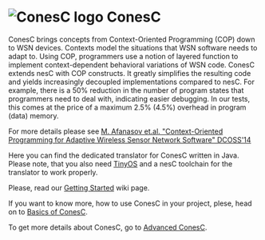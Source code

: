 # ![ConesC logo](https://raw.githubusercontent.com/muxanasov/ConesC/master/ConesC.png) ConesC


ConesC brings concepts from Context-Oriented Programming (COP) down to WSN devices. Contexts model the situations that WSN software needs to adapt to. Using COP, programmers use a notion of layered function to implement context-dependent behavioral variations of WSN code. ConesC extends nesC with COP constructs. It greatly simplifies the resulting code and yields increasingly decoupled implementations compared to nesC. For example, there is a 50% reduction in the number of program states that programmers need to deal with, indicating easier debugging. In our tests, this comes at the price of a maximum 2.5% (4.5%) overhead in program (data) memory.

For more details please see [M. Afanasov et.al. "Context-Oriented Programming for Adaptive Wireless Sensor Network Software" DCOSS'14](https://www.sics.se/~luca/papers/afanasov14context.pdf)

Here you can find the dedicated translator for ConesC written in Java. Please note, that you also need [TinyOS](http://www.tinyos.net/) and a nesC toolchain for the translator to work properly.

Please, read our [Getting Started](https://github.com/muxanasov/ConesC/wiki/Getting-Started) wiki page.

If you want to know more, how to use ConesC in your project, plese, head on to [Basics of ConesC](https://github.com/muxanasov/ConesC/wiki/Basics-of-ConesC).

To get more details about ConesC, go to [Advanced ConesC](https://github.com/muxanasov/ConesC/wiki/Advanced-ConesC).

